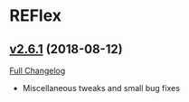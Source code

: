 # REFlex

## [v2.6.1](https://github.com/AcidWeb/REFlex/tree/v2.6.1) (2018-08-12)
[Full Changelog](https://github.com/AcidWeb/REFlex/compare/v2.6.0...v2.6.1)

- Miscellaneous tweaks and small bug fixes  

